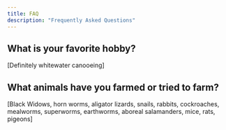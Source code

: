```yaml
---
title: FAQ
description: "Frequently Asked Questions"
---
```


## What is your favorite hobby?

[Definitely whitewater canooeing]

## What animals have you farmed or tried to farm?

[Black Widows, horn worms, aligator lizards, snails, rabbits, cockroaches, mealworms, superworms, earthworms, aboreal salamanders, mice, rats, pigeons]

